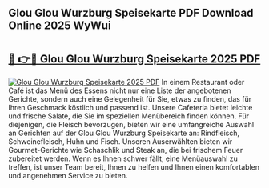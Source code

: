 ## Glou Glou Wurzburg Speisekarte PDF Download Online 2025 WyWui

# <h2><a href="http://gcaij6n.nevu.top/?p=Glou+Glou+Wurzburg+Speisekarte">🔗 👉🔴 Glou Glou Wurzburg Speisekarte 2025 PDF</a></h2>

[![Glou Glou Wurzburg Speisekarte 2025 PDF](https://i.imgur.com/dBaPXMq.png)](http://gcaij6n.nevu.top/?p=Glou+Glou+Wurzburg+Speisekarte)
In einem Restaurant oder Café ist das Menü des Essens nicht nur eine Liste der angebotenen Gerichte, sondern auch eine Gelegenheit für Sie, etwas zu finden, das für Ihren Geschmack köstlich und passend ist. Unsere Cafeteria bietet leichte und frische Salate, die Sie im speziellen Menübereich finden können. Für diejenigen, die Fleisch bevorzugen, bieten wir eine umfangreiche Auswahl an Gerichten auf der Glou Glou Wurzburg Speisekarte an: Rindfleisch, Schweinefleisch, Huhn und Fisch. Unseren Auserwählten bieten wir Gourmet-Gerichte wie Schaschlik und Steak an, die bei frischem Feuer zubereitet werden. Wenn es Ihnen schwer fällt, eine Menüauswahl zu treffen, ist unser Team bereit, Ihnen zu helfen und Ihnen einen komfortablen und angenehmen Service zu bieten.
